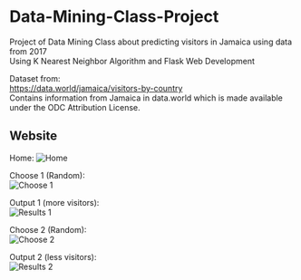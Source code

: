 # Data-Mining-Class-Project
Project of Data Mining Class about predicting visitors in Jamaica using data from 2017  
Using K Nearest Neighbor Algorithm and Flask Web Development

Dataset from:  
https://data.world/jamaica/visitors-by-country  
Contains information from Jamaica in data.world which is made available
under the ODC Attribution License.

## Website  
Home:
![Home](https://user-images.githubusercontent.com/59041286/148674208-7890b5d0-7247-40fb-a833-a65ad6a1a545.PNG)  

Choose 1 (Random):  
![Choose 1](https://user-images.githubusercontent.com/59041286/148674322-8bdd9f29-7248-431a-a4af-1c3e18d76c29.PNG)   

Output 1 (more visitors):  
![Results 1](https://user-images.githubusercontent.com/59041286/148674326-ac39adfa-5895-483d-89f4-6bbaea33247f.PNG)  

Choose 2 (Random):  
![Choose 2](https://user-images.githubusercontent.com/59041286/148674324-d8aa6353-5088-4996-ac8b-b8833cc6241e.PNG)  

Output 2 (less visitors):  
![Results 2](https://user-images.githubusercontent.com/59041286/148674327-039731f5-f3f1-4d4a-aa00-8ca91daef201.PNG)
